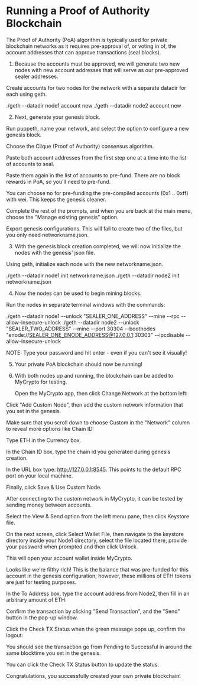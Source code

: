 # Running a Proof of Authority Blockchain
The Proof of Authority (PoA) algorithm is typically used for private blockchain networks as it requires pre-approval of, or voting in of, the account addresses that can approve transactions (seal blocks).


1. Because the accounts must be approved, we will generate two new nodes with new account addresses that will serve as our pre-approved sealer addresses.

Create accounts for two nodes for the network with a separate datadir for each using geth.

./geth --datadir node1 account new
./geth --datadir node2 account new



2. Next, generate your genesis block.


Run puppeth, name your network, and select the option to configure a new genesis block.


Choose the Clique (Proof of Authority) consensus algorithm.


Paste both account addresses from the first step one at a time into the list of accounts to seal.


Paste them again in the list of accounts to pre-fund. There are no block rewards in PoA, so you'll need to pre-fund.


You can choose no for pre-funding the pre-compiled accounts (0x1 .. 0xff) with wei. This keeps the genesis cleaner.


Complete the rest of the prompts, and when you are back at the main menu, choose the "Manage existing genesis" option.


Export genesis configurations. This will fail to create two of the files, but you only need networkname.json.




3. With the genesis block creation completed, we will now initialize the nodes with the genesis' json file.

Using geth, initialize each node with the new networkname.json.

./geth --datadir node1 init networkname.json
./geth --datadir node2 init networkname.json





4. Now the nodes can be used to begin mining blocks.

Run the nodes in separate terminal windows with the commands:

./geth --datadir node1 --unlock "SEALER_ONE_ADDRESS" --mine --rpc --allow-insecure-unlock
./geth --datadir node2 --unlock "SEALER_TWO_ADDRESS" --mine --port 30304 --bootnodes "enode://SEALER_ONE_ENODE_ADDRESS@127.0.0.1:30303" --ipcdisable --allow-insecure-unlock



NOTE: Type your password and hit enter - even if you can't see it visually!



5. Your private PoA blockchain should now be running!


6. With both nodes up and running, the blockchain can be added to MyCrypto for testing.

    Open the MyCrypto app, then click Change Network at the bottom left:




Click "Add Custom Node", then add the custom network information that you set in the genesis.


Make sure that you scroll down to choose Custom in the "Network" column to reveal more options like Chain ID:





Type ETH in the Currency box.


In the Chain ID box, type the chain id you generated during genesis creation.


In the URL box type: http://127.0.0.1:8545.  This points to the default RPC port on your local machine.


Finally, click Save & Use Custom Node.




After connecting to the custom network in MyCrypto, it can be tested by sending money between accounts.

Select the View & Send option from the left menu pane, then click Keystore file.




On the next screen, click Select Wallet File, then navigate to the keystore directory inside your Node1 directory, select the file located there, provide your password when prompted and then click Unlock.


This will open your account wallet inside MyCrypto.


Looks like we're filthy rich! This is the balance that was pre-funded for this account in the genesis configuration; however, these millions of ETH tokens are just for testing purposes.




In the To Address box, type the account address from Node2, then fill in an arbitrary amount of ETH:



Confirm the transaction by clicking "Send Transaction", and the "Send" button in the pop-up window.



Click the Check TX Status when the green message pops up, confirm the logout:




You should see the transaction go from Pending to Successful in around the same blocktime you set in the genesis.


You can click the Check TX Status button to update the status.





Congratulations, you successfully created your own private blockchain!